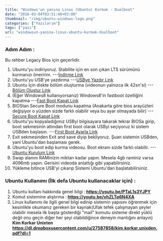 ```yaml
---
title: "Windows'un yanına Linux (Ubuntu) Kurmak - Dualboot"
date: "2016-03-04T03:51:46+03:00"
thumbnail: "/img/ubuntu-windows-logo.png"
categories: ["Yazılarım"]
tags: ["yazı"]
url: "windowsun-yanina-linux-ubuntu-kurmak-dualboot"
---
```


<h3>Adım Adım :</h3>
Bu rehber Legacy Bios için geçerlidir.
<ol>
 	<li>Ubuntu'yu indiriyoruz. Stabilite için en son çıkan LTS sürümünü kurmanızı öneririm.
---<a href="http://www.ubuntu.com/download/desktop">İndirme Link</a></li>
 	<li>Ubuntu'yu USB'ye yazdırma
---<a href="http://www.ubuntu.com/download/desktop/create-a-usb-stick-on-windows">USBye Yazdır Link</a></li>
 	<li>Ubuntu için diskte bölüm oluşturma (videonun yalnızca ilk 42sn'si)
---<a href="https://www.youtube.com/watch?v=uGdrQxA0E6g">Bölüm Oluştur Link</a></li>
 	<li>(Eğer Windows8 kullanıyorsanız) Windows8'in fastboot özelliğini kapatma
---<a href="http://www.eightforums.com/attachments/tutorials/6232d1337576251-fast-startup-turn-off-windows-8-a-step-3.jpg">Fast Boot Kapat Link</a></li>
 	<li>BIOStan Secure Boot modunu kapatma (Anakarta göre bios arayüzleri değişiyor o yüzden sizde farklı olabilir veya bu ayar olmayada bilir)
---<a href="http://www.top-password.com/blog/wp-content/uploads/2013/01/disable-secure-boot.jpg">Secure Boot Kapat Link</a></li>
 	<li>Ubuntu'yu kopyaladığımız USByi bilgisayara takarak tekrar BIOSa girip, boot sekmesinin altından first boot olarak USByi seçiyoruz ki sistem USBden başlasın.
---<a href="http://www.wimware.com/design/how-to/boot-from-usb/boot-usb4.jpg">First Boot Ayarla Link</a></li>
 	<li>Exit sekmesinden Exit and save diyip bekliyoruz. Şuan sistemin USBden, yani Ubuntu'dan başlaması gerek.</li>
 	<li>Ubuntu'yu boot edip kurma videosu. Boot ekranı sizde farklı olabilir.
---<a href="https://youtu.be/uGdrQxA0E6g">Ubuntu Kurulum Link</a></li>
 	<li>Swap alanını RAMinizin miktarı kadar yapın. Mesela 4gb raminiz varsa 4096mb yapın. Gerisini videoda anlattığı gibi yapabilirsiniz.</li>
 	<li>Yükleme bitince USB'yi çıkarıp Sistemi Ubuntu'dan başlatabilirsiniz.</li>
</ol>
<h3>Ubuntu Kullanımı (İlk defa Ubuntu kullanacaklar için) :</h3>
<ol>
 	<li>Ubuntu kullanı hakkında genel bilgi :<b> <a href="https://youtu.be/PTaL1s3YJPY">https://youtu.be/PTaL1s3YJPY</a></b></li>
 	<li>Komut sistemine alıştırma : <b><a href="https://youtu.be/vhZLTp6N4XA">https://youtu.be/vhZLTp6N4XA</a></b></li>
 	<li>Linux kullanımı ile ilgili genel bilgi edinip sistemin yapısını öğrenmek için kesinlikle okumanız gereken bir kaynak(Ufak tefek çalışmayan şeyler olabilir mesela ilk başta gösterdiği "mail" komutu sisteme direkt yüklü değil onu geçin diğer her şeyi olabildiğince deneyin mantığını anlayın)
<div class="western"><b>Kim Korkar Unixten <a href="https://dl.dropboxusercontent.com/u/27587858/kim.korkar.unixden.pdf?dl=1">https://dl.dropboxusercontent.com/u/27587858/kim.korkar.unixden.pdf?dl=1</a></b></div>
&nbsp;</li>
</ol>
